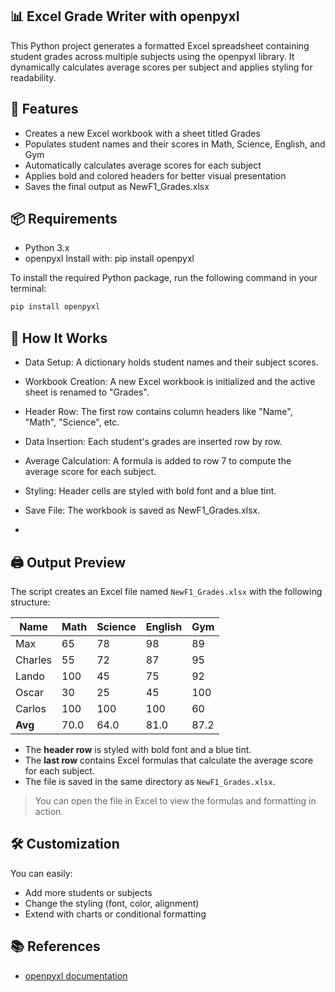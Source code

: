 ## 📊 Excel Grade Writer with openpyxl
This Python project generates a formatted Excel spreadsheet containing student grades across multiple subjects using the openpyxl library. It dynamically calculates average scores per subject and applies styling for readability.

## 🚀 Features
- Creates a new Excel workbook with a sheet titled Grades
- Populates student names and their scores in Math, Science, English, and Gym
- Automatically calculates average scores for each subject
- Applies bold and colored headers for better visual presentation
- Saves the final output as NewF1_Grades.xlsx
  
## 📦 Requirements
- Python 3.x
- openpyxl
Install with:
pip install openpyxl


To install the required Python package, run the following command in your terminal:

```bash
pip install openpyxl
```


## 🧠 How It Works
- Data Setup: A dictionary holds student names and their subject scores.
- Workbook Creation: A new Excel workbook is initialized and the active sheet is renamed to "Grades".
- Header Row: The first row contains column headers like "Name", "Math", "Science", etc.
- Data Insertion: Each student's grades are inserted row by row.
- Average Calculation: A formula is added to row 7 to compute the average score for each subject.
- Styling: Header cells are styled with bold font and a blue tint.
- Save File: The workbook is saved as NewF1_Grades.xlsx.

- 
## 🖨️ Output Preview

The script creates an Excel file named `NewF1_Grades.xlsx` with the following structure:

| Name    | Math | Science | English | Gym  |
|---------|------|---------|---------|------|
| Max     | 65   | 78      | 98      | 89   |
| Charles | 55   | 72      | 87      | 95   |
| Lando   | 100  | 45      | 75      | 92   |
| Oscar   | 30   | 25      | 45      | 100  |
| Carlos  | 100  | 100     | 100     | 60   |
| **Avg** | 70.0 | 64.0    | 81.0    | 87.2 |

- The **header row** is styled with bold font and a blue tint.
- The **last row** contains Excel formulas that calculate the average score for each subject.
- The file is saved in the same directory as `NewF1_Grades.xlsx`.

> You can open the file in Excel to view the formulas and formatting in action. 

## 🛠️ Customization
You can easily:
- Add more students or subjects
- Change the styling (font, color, alignment)
- Extend with charts or conditional formatting

## 📚 References
- [openpyxl documentation](https://openpyxl.readthedocs.io/en/stable/)


